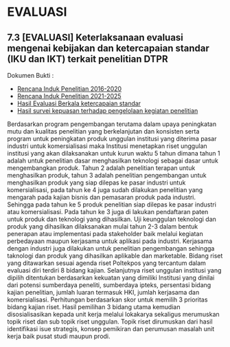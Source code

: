# EVALUASI

## 7.3 [EVALUASI] Keterlaksanaan evaluasi mengenai kebijakan dan ketercapaian standar (IKU dan IKT) terkait penelitian DTPR

Dokumen Bukti :

- [Rencana Induk Penelitian 2016-2020](https://github.com/d4if/penelitian/blob/main/dokumen/RIP2016-2020.pdf)
- [Rencana Induk Penelitian 2021-2025](https://github.com/d4if/penelitian/blob/main/dokumen/RIP2021-2025.pdf)
- [Hasil Evaluasi Berkala ketercapaian standar](https://github.com/d4if/penelitian/blob/main/dokumen/RIP2021-2025.pdf)
- [Hasil survei kepuasan terhadap pengelolaan kegiatan penelitian](https://github.com/d4if/penelitian/blob/main/dokumen/RIP2021-2025.pdf)

Berdasarkan program pengembangan terutama dalam upaya peningkatan mutu dan kualitas penelitian yang berkelanjutan dan konsisten serta program untuk peningkatan produk unggulan institusi yang diterima pasar industri untuk komersialisasi maka Institusi menetapkan riset unggulan institusi yang akan dilaksanakan untuk kurun waktu 5 tahun dimana tahun 1 adalah untuk penelitian dasar menghasilkan teknologi sebagai dasar untuk mengembangkan produk. Tahun 2 adalah penelitian terapan untuk menghasilkan produk, tahun 3 adalah penelitian pengembangan untuk menghasilkan produk yang siap dilepas ke pasar industri untuk komersialisasi, pada tahun ke 4 juga sudah dilakukan penelitian yang mengarah pada kajian bisnis dan pemasaran produk pada industri. Sehingga pada tahun ke 5 produk penelitian siap dilepas ke pasar industri atau komersialisasi. Pada tahun ke 3 juga di lakukan pendaftaran paten untuk produk dan teknologi yang dihasilkan. Uji keunggulan teknologi dan produk yang dihasilkan dilaksanakan mulai tahun 2-3 dalam bentuk penerapan atau implementasi pada stakeholder baik melalui kegiatan perbedayaan maupun kerjasama untuk aplikasi pada industri. Kerjasama dengan industri juga dilakukan untuk penelitian pengembangan sehingga taknologi dan produk yang dihasilkan aplikable dan marketable. Bidang riset yang ditawarkan sesuai agenda riset Poltekpos yang tercantum dalam evaluasi diri terdiri 8 bidang kajian. Selanjutnya riset unggulan institusi yang dipilih ditentukan berdasarkan kekuatan yang dimiliki Institusi yang dinilai dari potensi sumberdaya peneliti, sumberdaya ipteks, persentasi bidang kajian penelitian, jumlah luaran termasuk HKI, jumlah kerjasama dan komersialisasi. Perhitungan berdasarkan skor untuk memilih 3 prioritas bidang kajian riset. Hasil pemilihan 3 bidang utama kemudian disosialisasikan kepada unit kerja melalui lokakarya sekaligus merumuskan topik riset dan sub topik riset unggulan. Topik riset dirumuskan dari hasil identifikasi isue strategis, konsep pemikiran dan perumusan masalah unit kerja baik pusat studi maupun prodi.

